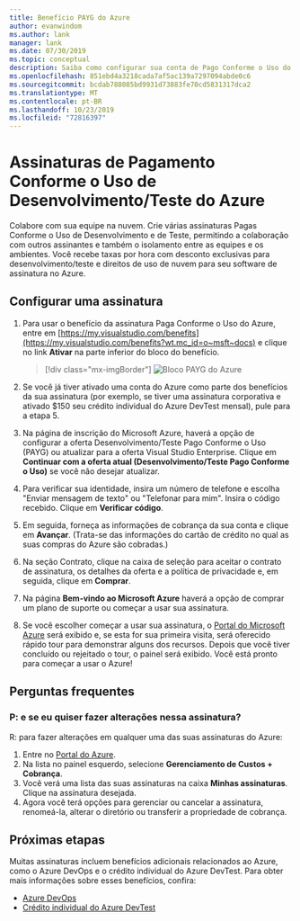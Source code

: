 ```yaml
---
title: Benefício PAYG do Azure
author: evanwindom
ms.author: lank
manager: lank
ms.date: 07/30/2019
ms.topic: conceptual
description: Saiba como configurar sua conta de Pago Conforme o Uso do Azure.
ms.openlocfilehash: 851ebd4a3218cada7af5ac139a7297094abde0c6
ms.sourcegitcommit: bcdab788085bd9931d73883fe70cd5831317dca2
ms.translationtype: MT
ms.contentlocale: pt-BR
ms.lasthandoff: 10/23/2019
ms.locfileid: "72816397"
---
```

# <a name="azure-devtest-pay-as-you-go-subscriptions"></a>Assinaturas de Pagamento Conforme o Uso de Desenvolvimento/Teste do Azure
Colabore com sua equipe na nuvem.  Crie várias assinaturas Pagas Conforme o Uso de Desenvolvimento e de Teste, permitindo a colaboração com outros assinantes e também o isolamento entre as equipes e os ambientes.  Você recebe taxas por hora com desconto exclusivas para desenvolvimento/teste e direitos de uso de nuvem para seu software de assinatura no Azure.

## <a name="set-up-a-subscription"></a>Configurar uma assinatura
1. Para usar o benefício da assinatura Paga Conforme o Uso do Azure, entre em [https://my.visualstudio.com/benefits](https://my.visualstudio.com/benefits?wt.mc_id=o~msft~docs) e clique no link **Ativar** na parte inferior do bloco do benefício.
   > [!div class="mx-imgBorder"]
   > ![Bloco PAYG do Azure](_img/vs-azure-payg/vs-azure-payg-tile.png)

2. Se você já tiver ativado uma conta do Azure como parte dos benefícios da sua assinatura (por exemplo, se tiver uma assinatura corporativa e ativado $150 seu crédito individual do Azure DevTest mensal), pule para a etapa 5.

3. Na página de inscrição do Microsoft Azure, haverá a opção de configurar a oferta Desenvolvimento/Teste Pago Conforme o Uso (PAYG) ou atualizar para a oferta Visual Studio Enterprise.  Clique em **Continuar com a oferta atual (Desenvolvimento/Teste Pago Conforme o Uso)** se você não desejar atualizar.

4. Para verificar sua identidade, insira um número de telefone e escolha "Enviar mensagem de texto" ou "Telefonar para mim".  Insira o código recebido.  Clique em **Verificar código**.

5. Em seguida, forneça as informações de cobrança da sua conta e clique em **Avançar**.  (Trata-se das informações do cartão de crédito no qual as suas compras do Azure são cobradas.)

6. Na seção Contrato, clique na caixa de seleção para aceitar o contrato de assinatura, os detalhes da oferta e a política de privacidade e, em seguida, clique em **Comprar**.

7. Na página **Bem-vindo ao Microsoft Azure** haverá a opção de comprar um plano de suporte ou começar a usar sua assinatura.

8. Se você escolher começar a usar sua assinatura, o [Portal do Microsoft Azure](https://portal.azure.com) será exibido e, se esta for sua primeira visita, será oferecido rápido tour para demonstrar alguns dos recursos.  Depois que você tiver concluído ou rejeitado o tour, o painel será exibido.  Você está pronto para começar a usar o Azure!

## <a name="frequently-asked-questions"></a>Perguntas frequentes
### <a name="q--what-if-i-want-to-make-changes-to-this-subscription"></a>P: e se eu quiser fazer alterações nessa assinatura?
R: para fazer alterações em qualquer uma das suas assinaturas do Azure:
1. Entre no [Portal do Azure](https://portal.azure.com).
2. Na lista no painel esquerdo, selecione **Gerenciamento de Custos + Cobrança**.
3. Você verá uma lista das suas assinaturas na caixa **Minhas assinaturas**. Clique na assinatura desejada.
4. Agora você terá opções para gerenciar ou cancelar a assinatura, renomeá-la, alterar o diretório ou transferir a propriedade de cobrança.

## <a name="next-steps"></a>Próximas etapas
Muitas assinaturas incluem benefícios adicionais relacionados ao Azure, como o Azure DevOps e o crédito individual do Azure DevTest.  Para obter mais informações sobre esses benefícios, confira:
- [Azure DevOps](vs-azure-devops.md)
- [Crédito individual do Azure DevTest](vs-azure.md)

